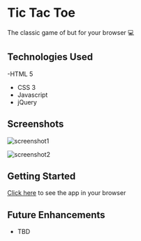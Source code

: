 # Tic Tac Toe

The classic game of but for your browser 💻

## Technologies Used
-HTML 5
- CSS 3
- Javascript
- jQuery


## Screenshots

![screenshot1]()

![screenshot2]()

## Getting Started

[Click here](#) to see the app in your browser

## Future Enhancements
- TBD
